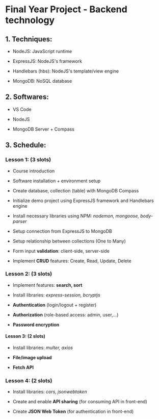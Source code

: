 # Final Year Project - Backend technology
## 1. Techniques: 
- NodeJS: JavaScript runtime
   
- ExpressJS: NodeJS's framework

- Handlebars (hbs): NodeJS's template/view engine
   
- MongoDB: NoSQL database
## 2. Softwares: 
- VS Code 
   
- NodeJS  
   
- MongoDB Server + Compass
## 3. Schedule:
### Lesson 1: (3 slots)
- Course introduction

- Software installation + environment setup

- Create database, collection (table) with MongoDB Compass 

- Initialize demo project using ExpressJS framework and Handlebars engine

- Install necessary libraries using NPM: *nodemon, mongoose, body-parser*

- Setup connection from ExpressJS to MongoDB 

- Setup relationship between collections (One to Many)

- Form input **validation**: client-side, server-side

- Implement **CRUD** features: Create, Read, Update, Delete
### Lesson 2: (3 slots)
- Implement features: **search, sort**

- Install libraries: *express-session, bcryptjs*

- **Authentication** (login/logout + register)

- **Authorization**  (role-based access: admin, user,...)

- **Password encryption**
#### Lesson 3: (2 slots)
- Install libraries: *multer, axios*

- **File/image upload**

- **Fetch API**
### Lesson 4: (2 slots)
- Install libraries: *cors, jsonwebtoken*

- Create and enable **API sharing** (for consuming API in front-end)

- Create **JSON Web Token** (for authentication in front-end)